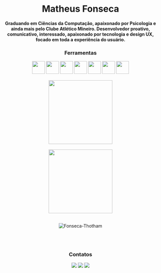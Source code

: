 <h1 align="center"> Matheus Fonseca </h1>

<h4 align="center">Graduando em Ciências da Computação, apaixonado por Psicologia e ainda mais pelo Clube Atlético Mineiro.
Desenvolvedor proativo, comunicativo, interessado, apaixonado por tecnologia e design UX, focado em toda a experiência do usuário.<h4/>
<h3 align="center"> Ferramentas </h3>
<div align="center" <img src="https://cdn.jsdelivr.net/gh/devicons/devicon/icons/docker/docker-original-wordmark.svg"  width="40" height="40"/> <img src="https://cdn.jsdelivr.net/gh/devicons/devicon/icons/html5/html5-plain-wordmark.svg" width="40" height="40"/> <img src="https://cdn.jsdelivr.net/gh/devicons/devicon/icons/css3/css3-plain-wordmark.svg" width="40" height="40" /> <img src="https://cdn.jsdelivr.net/gh/devicons/devicon/icons/javascript/javascript-plain.svg" width="40" height="40"/> <img src="https://cdn.jsdelivr.net/gh/devicons/devicon/icons/git/git-original-wordmark.svg" width="40" height="40"/> <img src="https://cdn.jsdelivr.net/gh/devicons/devicon/icons/react/react-original-wordmark.svg" width="40" height="40"/> <img src="https://cdn.jsdelivr.net/gh/devicons/devicon/icons/nodejs/nodejs-original.svg" width="40" height="40" /> <img src="https://cdn.jsdelivr.net/gh/devicons/devicon/icons/mysql/mysql-original-wordmark.svg" width="40" height="40" />
<br><br/>          
<div align="center"<a href="https://github.com/Fonseca-Thotham/github-readme-stats">
  <img height=200 align="center" src="https://github-readme-stats.vercel.app/api?username=Fonseca-Thotham&show_icons=true&theme=merko" />
</a>
<br><br/> 
<a href="https://github.com/Fonseca-Thotham/convoychat">
  <img height=200 align="center" src="https://github-readme-stats.vercel.app/api/top-langs?username=Fonseca-Thotham&layout=compact&langs_count=8&card_width=320&hide_progress=true&theme=merko" />
</a>
<br><br/> 
<p><img align="center" src="https://github-readme-streak-stats.herokuapp.com/?user=Fonseca-Thotham&theme=merko" alt="Fonseca-Thotham" /></p>
<br><br/> 
<h3 align="center"> Contatos </h3> 
<div>
<a href="https://instagram.com/fonseca.mfs" target="_blank"><img src="https://img.shields.io/badge/-Instagram-%23E4405F?style=for-the-badge&logo=instagram&logoColor=white" target="_blank"></a>
<a href = "mailto:matheusfonsecade@hotmail.com"><img src="https://img.shields.io/badge/Gmail-D14836?style=for-the-badge&logo=gmail&logoColor=white" target="_blank"></a>
<a href="https://www.linkedin.com/in/fonsecamatheus-ti" target="_blank"><img src="https://img.shields.io/badge/-LinkedIn-%230077B5?style=for-the-badge&logo=linkedin&logoColor=white" target="_blank"></a>   
</div>

